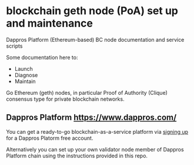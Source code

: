 # blockchain geth node (PoA) set up and maintenance
Dappros Platform (Ethereum-based) BC node documentation and service scripts 

Some documentation here to:
* Launch
* Diagnose
* Maintain

Go Ethereum (geth) nodes, in particular Proof of Authority (Clique) consensus type for private blockchain networks.

## Dappros Platform https://www.dappros.com/
You can get a ready-to-go blockchain-as-a-service platform via <a href="https://app.dappros.com/register">signing up</a> for a Dappros Platorm free account.

Alternatively you can set up your own validator node member of Dappros Platform chain using the instructions provided in this repo.
